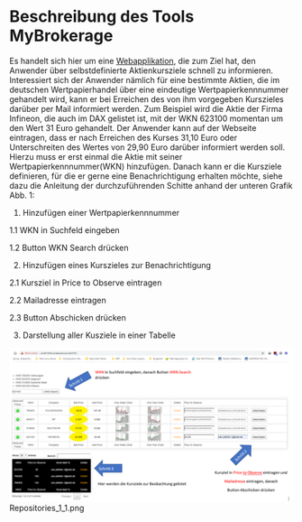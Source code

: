 <h1>Beschreibung des Tools MyBrokerage</h1>

Es handelt sich hier um eine [Webapplikation](https://vmd31558.contaboserver.net:8888/), die zum Ziel hat, den Anwender über selbstdefinierte Aktienkursziele schnell zu informieren. Interessiert sich der Anwender nämlich für eine bestimmte Aktien, die im deutschen Wertpapierhandel über eine eindeutige Wertpapierkennnummer gehandelt wird, kann er bei Erreichen des von ihm vorgegeben Kurszieles darüber per Mail informiert werden. Zum Beispiel wird die Aktie der Firma Infineon, die auch im DAX gelistet ist, mit der WKN 623100 momentan um den Wert 31 Euro gehandelt. Der Anwender kann auf der Webseite eintragen, dass er nach Erreichen des Kurses 31,10 Euro oder Unterschreiten des Wertes von 29,90 Euro darüber informiert werden soll. Hierzu muss er erst einmal die Aktie mit seiner Wertpapierkennnummer(WKN) hinzufügen. Danach kann er die Kursziele definieren, für die er gerne eine Benachrichtigung erhalten möchte, siehe dazu die Anleitung der durchzuführenden Schitte anhand der unteren Grafik Abb. 1:

1.  Hinzufügen einer Wertpapierkennnummer

  1.1 WKN in Suchfeld eingeben

  1.2 Button WKN Search drücken

2.  Hinzufügen eines Kurszieles zur Benachrichtigung

  2.1 Kursziel in Price to Observe eintragen

  2.2 Mailadresse eintragen

  2.3 Button Abschicken drücken

3.  Darstellung aller Kusziele in einer Tabelle




![Hinzufügen eines Wertpapiers auf die Beobachtungsliste](Abbildungen/Anleitung_zum_Anlegen_eines_Kuszieles_zur_Benachrichtigung.png)
Repositories_1_1.png
